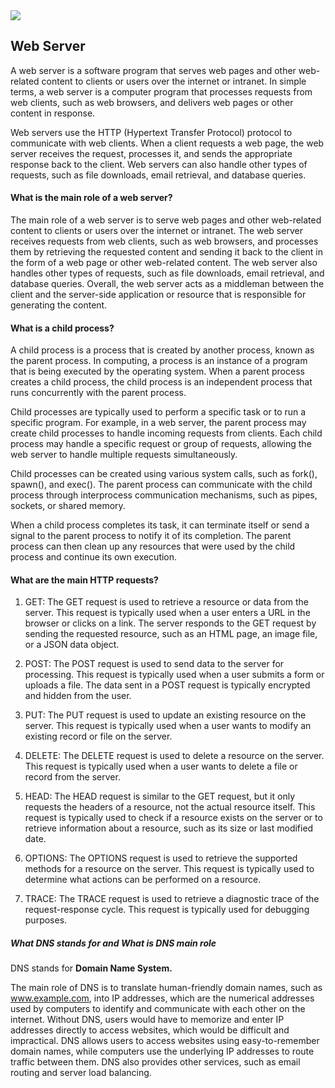 <img src="https://itxdesign.com/wp-content/uploads/2016/05/s8.jpg">

##  Web Server

A web server is a software program that serves web pages and other web-related content to clients or users over the internet or intranet. In simple terms, a web server is a computer program that processes requests from web clients, such as web browsers, and delivers web pages or other content in response.

Web servers use the HTTP (Hypertext Transfer Protocol) protocol to communicate with web clients. When a client requests a web page, the web server receives the request, processes it, and sends the appropriate response back to the client. Web servers can also handle other types of requests, such as file downloads, email retrieval, and database queries.

#### What is the main role of a web server?
The main role of a web server is to serve web pages and other web-related content to clients or users over the internet or intranet. The web server receives requests from web clients, such as web browsers, and processes them by retrieving the requested content and sending it back to the client in the form of a web page or other web-related content. The web server also handles other types of requests, such as file downloads, email retrieval, and database queries. Overall, the web server acts as a middleman between the client and the server-side application or resource that is responsible for generating the content.

#### What is a child process?
A child process is a process that is created by another process, known as the parent process. In computing, a process is an instance of a program that is being executed by the operating system. When a parent process creates a child process, the child process is an independent process that runs concurrently with the parent process.

Child processes are typically used to perform a specific task or to run a specific program. For example, in a web server, the parent process may create child processes to handle incoming requests from clients. Each child process may handle a specific request or group of requests, allowing the web server to handle multiple requests simultaneously.

Child processes can be created using various system calls, such as fork(), spawn(), and exec(). The parent process can communicate with the child process through interprocess communication mechanisms, such as pipes, sockets, or shared memory.

When a child process completes its task, it can terminate itself or send a signal to the parent process to notify it of its completion. The parent process can then clean up any resources that were used by the child process and continue its own execution.

#### What are the main HTTP requests?
1. GET: The GET request is used to retrieve a resource or data from the server. This request is typically used when a user enters a URL in the browser or clicks on a link. The server responds to the GET request by sending the requested resource, such as an HTML page, an image file, or a JSON data object.

2. POST: The POST request is used to send data to the server for processing. This request is typically used when a user submits a form or uploads a file. The data sent in a POST request is typically encrypted and hidden from the user.

3. PUT: The PUT request is used to update an existing resource on the server. This request is typically used when a user wants to modify an existing record or file on the server.

4. DELETE: The DELETE request is used to delete a resource on the server. This request is typically used when a user wants to delete a file or record from the server.

5. HEAD: The HEAD request is similar to the GET request, but it only requests the headers of a resource, not the actual resource itself. This request is typically used to check if a resource exists on the server or to retrieve information about a resource, such as its size or last modified date.

6. OPTIONS: The OPTIONS request is used to retrieve the supported methods for a resource on the server. This request is typically used to determine what actions can be performed on a resource.

7. TRACE: The TRACE request is used to retrieve a diagnostic trace of the request-response cycle. This request is typically used for debugging purposes.

##### What DNS stands for and What is DNS main role

DNS stands for **Domain Name System.**

The main role of DNS is to translate human-friendly domain names, such as www.example.com, into IP addresses, which are the numerical addresses used by computers to identify and communicate with each other on the internet. Without DNS, users would have to memorize and enter IP addresses directly to access websites, which would be difficult and impractical. DNS allows users to access websites using easy-to-remember domain names, while computers use the underlying IP addresses to route traffic between them. DNS also provides other services, such as email routing and server load balancing.
